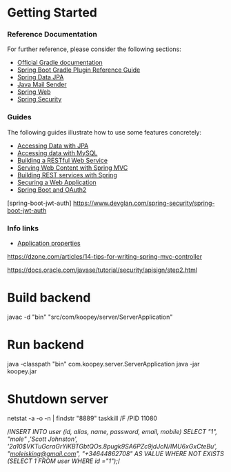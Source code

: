 # Getting Started

### Reference Documentation
For further reference, please consider the following sections:

* [Official Gradle documentation](https://docs.gradle.org)
* [Spring Boot Gradle Plugin Reference Guide](https://docs.spring.io/spring-boot/docs/2.2.0.M6/gradle-plugin/reference/html/)
* [Spring Data JPA](https://docs.spring.io/spring-boot/docs/{bootVersion}/reference/htmlsingle/#boot-features-jpa-and-spring-data)
* [Java Mail Sender](https://docs.spring.io/spring-boot/docs/{bootVersion}/reference/htmlsingle/#boot-features-email)
* [Spring Web](https://docs.spring.io/spring-boot/docs/{bootVersion}/reference/htmlsingle/#boot-features-developing-web-applications)
* [Spring Security](https://docs.spring.io/spring-boot/docs/{bootVersion}/reference/htmlsingle/#boot-features-security)

### Guides
The following guides illustrate how to use some features concretely:

* [Accessing Data with JPA](https://spring.io/guides/gs/accessing-data-jpa/)
* [Accessing data with MySQL](https://spring.io/guides/gs/accessing-data-/)
* [Building a RESTful Web Service](https://spring.io/guides/gs/rest-service/)
* [Serving Web Content with Spring MVC](https://spring.io/guides/gs/serving-web-content/)
* [Building REST services with Spring](https://spring.io/guides/tutorials/bookmarks/)
* [Securing a Web Application](https://spring.io/guides/gs/securing-web/)
* [Spring Boot and OAuth2](https://spring.io/guides/tutorials/spring-boot-oauth2/)

[spring-boot-jwt-auth] https://www.devglan.com/spring-security/spring-boot-jwt-auth

### Info links

* [Application properties](https://docs.spring.io/spring-boot/docs/2.2.0.M6/reference/html/appendix.html#appendix)

https://dzone.com/articles/14-tips-for-writing-spring-mvc-controller


https://docs.oracle.com/javase/tutorial/security/apisign/step2.html

# Build backend
javac -d "bin" "src/com/koopey/server/ServerApplication"

# Run backend
java -classpath "bin" com.koopey.server.ServerApplication
java -jar koopey.jar

# Shutdown server
netstat -a -o -n | findstr "8889"
taskkill /F /PID 11080


/*INSERT INTO user (id, alias, name, password, email, mobile)
SELECT "1", "mole" ,'Scott Johnston', '$2a$10$VKTuGcraGrYiKBTGbtQOs.8pugk9SA6PZc9jdJcN/IMU6xGxCteBu', "moleisking@gmail.com", "+34644862708" AS VALUE
WHERE NOT EXISTS (SELECT 1 FROM user WHERE id ="1");*/